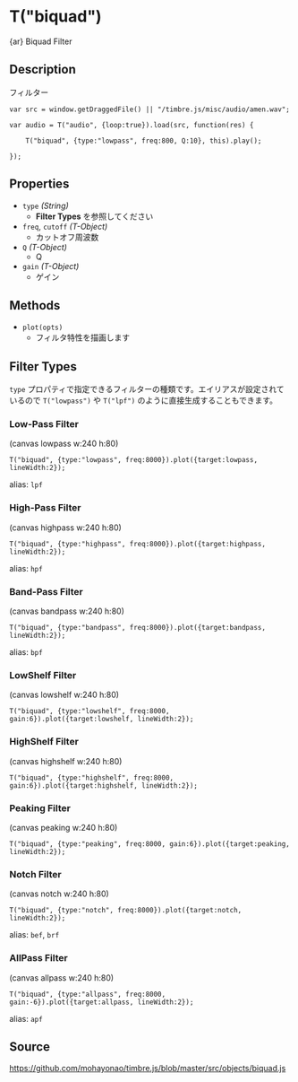 T("biquad")
=========
{ar} Biquad Filter

## Description ##
フィルター

```timbre
var src = window.getDraggedFile() || "/timbre.js/misc/audio/amen.wav";

var audio = T("audio", {loop:true}).load(src, function(res) {
    
    T("biquad", {type:"lowpass", freq:800, Q:10}, this).play();
    
});
```

## Properties ##
- `type` _(String)_
  - **Filter Types** を参照してください
- `freq`, `cutoff` _(T-Object)_
  - カットオフ周波数
- `Q` _(T-Object)_
  - Q
- `gain` _(T-Object)_
  - ゲイン

## Methods ##
- `plot(opts)`
  - フィルタ特性を描画します

## Filter Types ##
`type` プロパティで指定できるフィルターの種類です。エイリアスが設定されているので `T("lowpass")` や `T("lpf")` のように直接生成することもできます。

### Low-Pass Filter ###

(canvas lowpass w:240 h:80)

```timbre
T("biquad", {type:"lowpass", freq:8000}).plot({target:lowpass, lineWidth:2});
```

alias: `lpf`

### High-Pass Filter ###

(canvas highpass w:240 h:80)

```timbre
T("biquad", {type:"highpass", freq:8000}).plot({target:highpass, lineWidth:2});
```

alias: `hpf`

### Band-Pass Filter ###

(canvas bandpass w:240 h:80)

```timbre
T("biquad", {type:"bandpass", freq:8000}).plot({target:bandpass, lineWidth:2});
```

alias: `bpf`

### LowShelf Filter ###

(canvas lowshelf w:240 h:80)

```timbre
T("biquad", {type:"lowshelf", freq:8000, gain:6}).plot({target:lowshelf, lineWidth:2});
```

### HighShelf Filter ###

(canvas highshelf w:240 h:80)

```timbre
T("biquad", {type:"highshelf", freq:8000, gain:6}).plot({target:highshelf, lineWidth:2});
```

### Peaking Filter ###

(canvas peaking w:240 h:80)

```timbre
T("biquad", {type:"peaking", freq:8000, gain:6}).plot({target:peaking, lineWidth:2});
```

### Notch Filter ###

(canvas notch w:240 h:80)

```timbre
T("biquad", {type:"notch", freq:8000}).plot({target:notch, lineWidth:2});
```

alias: `bef`, `brf`

### AllPass Filter ###

(canvas allpass w:240 h:80)

```timbre
T("biquad", {type:"allpass", freq:8000, gain:-6}).plot({target:allpass, lineWidth:2});
```

alias: `apf`

## Source ##
https://github.com/mohayonao/timbre.js/blob/master/src/objects/biquad.js
